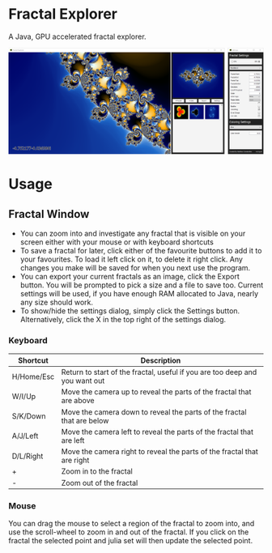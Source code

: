 Fractal Explorer
================

A Java, GPU accelerated fractal explorer.

[![](screenshot.png)](https://mattconsto.itch.io/fractal-explorer)

# Usage

## Fractal Window

 * You can zoom into and investigate any fractal that is visible on your screen either with your
   mouse or with keyboard shortcuts
 * To save a fractal for later, click either of the favourite buttons to add it to your favourites.
   To load it left click on it, to delete it right click. Any changes you make will be saved for
   when you next use the program.
 * You can export your current fractals as an image, click the Export button. You will be prompted
   to pick a size and a file to save too. Current settings will be used, if you have enough RAM
   allocated to Java, nearly any size should work.
 * To show/hide the settings dialog, simply click the Settings button. Alternatively, click the X
   in the top right of the settings dialog.

### Keyboard

| Shortcut    | Description                                                                          |
|-------------|--------------------------------------------------------------------------------------|
| H/Home/Esc  | Return to start of the fractal, useful if you are too deep and you want out          |
| W/I/Up      | Move the camera up to reveal the parts of the fractal that are above                 |
| S/K/Down    | Move the camera down to reveal the parts of the fractal that are below               |
| A/J/Left    | Move the camera left to reveal the parts of the fractal that are left                |
| D/L/Right   | Move the camera right to reveal the parts of the fractal that are right              |
| +           | Zoom in to the fractal                                                               |
| -           | Zoom out of the fractal                                                              |

### Mouse

 You can drag the mouse to select a region of the fractal to zoom into, and use the scroll-wheel to
 zoom in and out of the fractal. If you click on the fractal the selected point and julia set will
 then update the selected point.

